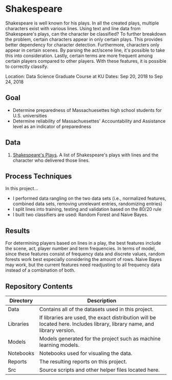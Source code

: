 # Shakespeare

Shakespeare is well known for his plays. In all the created plays, multiple characters exist with various lines. Using text and line data from Shakespeare's plays, can the character be classified? To further breakdown the problem, certain characters appear in only certain plays. This provides better dependency for character detection. Furthermore, characters only appear in certain scenes. By parsing the act/scene line, it's possible to take this into consideration. Lastly, certain terms are more frequent among certain players compared to other players. With these features, it is possible to correctly classify.

Location: Data Science Graduate Course at KU
Dates: Sep 20, 2018 to Sep 24, 2018

## Goal
* Determine preparedness of Massachuesettes high school students for U.S. universities
* Determine reliability of  Massachuesettes' Accountability and Assistance level as an indicator of preparedness

## Data
1. [Shakespeare's Plays](https://www.kaggle.com/kingburrito666/shakespeare-plays). A list of Shakespeare's plays with lines and the character who delivered those lines. 


## Process Techniques
In this project...
* I performed data rangling on the two data sets (i.e., normalized features, combined data sets, removing unrelevant entries, randomizing entries) 
* I split lines into training, testing and validation based on the 80/20 rule
* I built two classifiers are used: Random Forest and Naive Bayes. 

## Results
For determining players based on lines in a play, the best features include the scene, act, player number and term frequencies. In terms of model, since these features consist of frequency data and discrete values, random forests work best especially considering the amount of rows. Naive Bayes may work, but the current features need readjusting to all frequency data instead of a combination of both.

## Repository Contents

| Directory | Description |
| --- | ----------- |
| Data | Contains all of the datasets used in this project. |
| Libraries | If libraries are used, the exact distribution will be located here. Includes library, library name, and library version. |
| Models | Models generated for the project such as machine learning models. |
| Notebooks | Notebooks used for visualing the data. |
| Reports | The resulting reports on this project. |
| Src | Source scripts and other helper files located here. |


